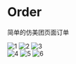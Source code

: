 # Order
简单的仿美团页面订单

![1](https://github.com/pxy8080/Order/blob/main/img/screenshot/1.png)  ![2](https://github.com/pxy8080/Order/blob/main/img/screenshot/2.png)  ![3](https://github.com/pxy8080/Order/blob/main/img/screenshot/3.png)  
![4](https://github.com/pxy8080/Order/blob/main/img/screenshot/4.png)  ![5](https://github.com/pxy8080/Order/blob/main/img/screenshot/5.png)  ![6](https://github.com/pxy8080/Order/blob/main/img/screenshot/6.png)  
